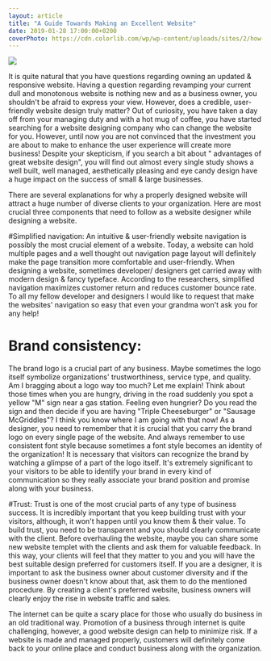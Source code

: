```yaml
---
layout: article
title: "A Guide Towards Making an Excellent Website"
date: 2019-01-28 17:00:00+0200
coverPhoto: https://cdn.colorlib.com/wp/wp-content/uploads/sites/2/how-to-setup-website.jpg
---
```


![](https://cdn.colorlib.com/wp/wp-content/uploads/sites/2/how-to-setup-website.jpg)

It is quite natural that you have questions regarding owning an updated & responsive website. Having a question regarding revamping your current dull and monotonous website is nothing new and as a business owner, you shouldn't be afraid to express your view. However, does a credible, user-friendly website design truly matter? Out of curiosity, you have taken a day off from your managing duty and with a hot mug of coffee, you have started searching for a website designing company who can change the website for you. However, until now you are not convinced that the investment you are about to make to enhance the user experience will create more business! Despite your skepticism, if you search a bit about " advantages of great website design", you will find out almost every single study shows a well built, well managed, aesthetically pleasing and eye candy design have a huge impact on the success of small & large businesses.

There are several explanations for why a properly designed website will attract a huge number of diverse clients to your organization. Here are most crucial three components that need to follow as a website designer while designing a website.

#Simplified navigation:
 An intuitive & user-friendly website navigation is possibly the most crucial element of a website. Today, a website can hold multiple pages and a well thought out navigation page layout will definitely make the page transition more comfortable and user-friendly. When designing a website, sometimes developer/ designers get carried away with modern design & fancy typeface. According to the researchers, simplified navigation maximizes customer return and reduces customer bounce rate. To all my fellow developer and designers I would like to request that make the websites' navigation so easy that even your grandma won't ask you for any help!

# Brand consistency:
 The brand logo is a crucial part of any business. Maybe sometimes the logo itself symbolize organizations' trustworthiness, service type, and quality. Am I bragging about a logo way too much? Let me explain! Think about those times when you are hungry, driving in the road suddenly you spot a yellow "M" sign near a gas station. Feeling even hungrier? Do you read the sign and then decide if you are having "Triple Cheeseburger" or "Sausage McGriddles"? I think you know where I am going with that now! As a designer, you need to remember that it is crucial that you carry the brand logo on every single page of the website. And always remember to use consistent font style because sometimes a font style becomes an identity of the organization! It is necessary that visitors can recognize the brand by watching a glimpse of a part of the logo itself. It's extremely significant to your visitors to be able to identify your brand in every kind of communication so they really associate your brand position and promise along with your business.

#Trust:
 Trust is one of the most crucial parts of any type of business success. It is incredibly important that you keep building trust with your visitors, although, it won't happen until you know them & their value. To build trust, you need to be transparent and you should clearly communicate with the client. Before overhauling the website, maybe you can share some new website templet with the clients and ask them for valuable feedback. In this way, your clients will feel that they matter to you and you will have the best suitable design preferred for customers itself. If you are a designer, it is important to ask the business owner about customer diversity and if the business owner doesn't know about that, ask them to do the mentioned procedure. By creating a client's preferred website, business owners will clearly enjoy the rise in website traffic and sales.

The internet can be quite a scary place for those who usually do business in an old traditional way. Promotion of a business through internet is quite challenging, however, a good website design can help to minimize risk. If a website is made and managed properly, customers will definitely come back to your online place and conduct business along with the organization.

